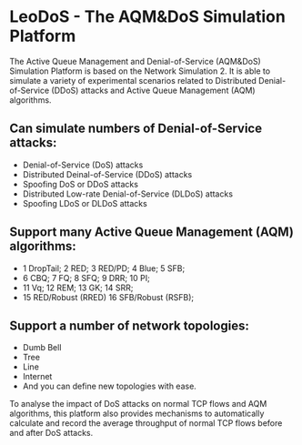 # LeoDoS - The AQM&DoS Simulation Platform

The Active Queue Management and Denial-of-Service (AQM&DoS) Simulation Platform is based on the Network Simulation 2. It is able to simulate a variety of experimental scenarios related to Distributed Denial-of-Service (DDoS) attacks and Active Queue Management (AQM) algorithms.

## Can simulate numbers of Denial-of-Service attacks:

* Denial-of-Service (DoS) attacks
* Distributed Deinal-of-Service (DDoS) attacks
* Spoofing DoS or DDoS attacks
* Distributed Low-rate Denial-of-Service (DLDoS) attacks
* Spoofing LDoS or DLDoS attacks

## Support many Active Queue Management (AQM) algorithms:

* 1 DropTail; 2 RED; 3 RED/PD; 4 Blue; 5 SFB;
* 6 CBQ; 7 FQ; 8 SFQ; 9 DRR; 10 PI;
* 11 Vq; 12 REM; 13 GK; 14 SRR;
* 15 RED/Robust (RRED) 16 SFB/Robust (RSFB);

## Support a number of network topologies:

* Dumb Bell
* Tree
* Line
* Internet
* And you can define new topologies with ease.

To analyse the impact of DoS attacks on normal TCP flows and AQM algorithms, this platform also provides mechanisms to automatically calculate and record the average throughput of normal TCP flows before and after DoS attacks.

